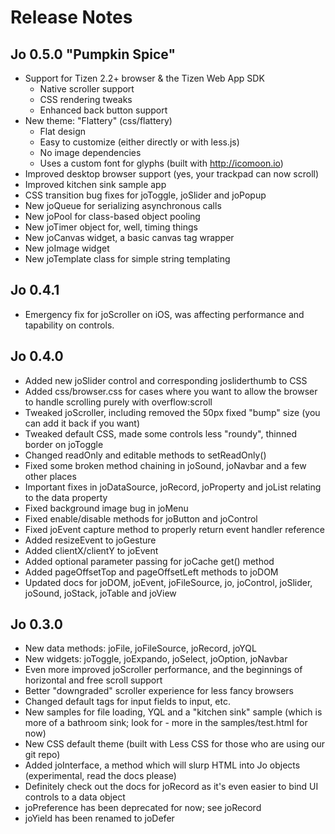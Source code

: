 Release Notes
=============

Jo 0.5.0 "Pumpkin Spice"
------------------------

- Support for Tizen 2.2+ browser & the Tizen Web App SDK
	- Native scroller support
	- CSS rendering tweaks
	- Enhanced back button support
- New theme: "Flattery" (css/flattery)
	- Flat design
	- Easy to customize (either directly or with less.js)
	- No image dependencies
	- Uses a custom font for glyphs (built with http://icomoon.io)
- Improved desktop browser support (yes, your trackpad can now scroll)
- Improved kitchen sink sample app
- CSS transition bug fixes for joToggle, joSlider and joPopup
- New joQueue for serializing asynchronous calls
- New joPool for class-based object pooling
- New joTimer object for, well, timing things
- New joCanvas widget, a basic canvas tag wrapper
- New joImage widget
- New joTemplate class for simple string templating

Jo 0.4.1
--------

- Emergency fix for joScroller on iOS, was affecting performance and tapability on controls.

Jo 0.4.0
--------

- Added new joSlider control and corresponding josliderthumb to CSS
- Added css/browser.css for cases where you want to allow the browser to handle scrolling purely with overflow:scroll
- Tweaked joScroller, including removed the 50px fixed "bump" size (you can add it back if you want)
- Tweaked default CSS, made some controls less "roundy", thinned border on joToggle
- Changed readOnly and editable methods to setReadOnly()
- Fixed some broken method chaining in joSound, joNavbar and a few other places
- Important fixes in joDataSource, joRecord, joProperty and joList relating to the data property
- Fixed background image bug in joMenu
- Fixed enable/disable methods for joButton and joControl
- Fixed joEvent capture method to properly return event handler reference
- Added resizeEvent to joGesture
- Added clientX/clientY to joEvent
- Added optional parameter passing for joCache get() method
- Added pageOffsetTop and pageOffsetLeft methods to joDOM
- Updated docs for joDOM, joEvent, joFileSource, jo, joControl, joSlider, joSound, joStack, joTable and joView

Jo 0.3.0
--------

- New data methods: joFile, joFileSource, joRecord, joYQL
- New widgets: joToggle, joExpando, joSelect, joOption, joNavbar
- Even more improved joScroller performance, and the beginnings of horizontal and free scroll support
- Better "downgraded" scroller experience for less fancy browsers
- Changed default tags for input fields to input, etc.
- New samples for file loading, YQL and a "kitchen sink" sample (which is more of a bathroom sink; look for -  more in the samples/test.html for now)
- New CSS default theme (built with Less CSS for those who are using our git repo)
- Added joInterface, a method which will slurp HTML into Jo objects (experimental, read the docs please)
- Definitely check out the docs for joRecord as it's even easier to bind UI controls to a data object
- joPreference has been deprecated for now; see joRecord
- joYield has been renamed to joDefer

